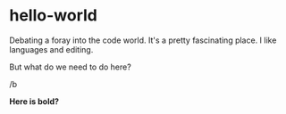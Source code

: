 # hello-world

Debating a foray into the code world. It's a pretty fascinating place. I like languages and editing. 

But what do we need to do here? 

/b

<Strong> Here is bold? </strong>
